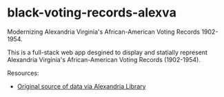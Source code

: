 # black-voting-records-alexva
Modernizing Alexandria Virginia's African-American Voting Records 1902-1954. 

This is a full-stack web app desgined to display and statially represent Alexandria Virginia's African-American Voting Records (1902-1954).

Resources:

* [Original source of data via Alexandria Library](https://alexlibraryva.org/client/en_US/home/?rm=AFRICAN-AMERIC0%7C%7C%7C1%7C%7C%7C0%7C%7C%7Ctrue)
